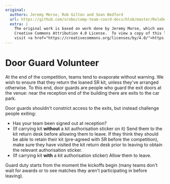 ```yaml
---
original:
  authors: Jeremy Morse, Rob Gilton and Sean Bedford
  url: https://github.com/srobo/comp-team-coord-docs/blob/master/RoleDescriptions/door-guard.md
  extra: |
    The original work is based on work done by Jeremy Morse, which was under the
    Creative Commons Attribution 4.0 License.  To view a copy of this license,
    visit <a href="https://creativecommons.org/licenses/by/4.0/">https://creativecommons.org/licenses/by/4.0/</a>.
---
```

# Door Guard Volunteer

At the end of the competition, teams tend to evaporate without warning. We wish
to ensure that they return the loaned SR kit, unless they've arranged otherwise.
To this end, door guards are people who guard the exit doors at the venue:
near the reception end of the building there are exits to the car park.

Door guards shouldn't constrict access to the exits, but instead challenge
people exiting:

* Has your team been signed out at reception?
* (If carrying kit **without** a kit authorisation sticker on it) Send them to the kit return desk before allowing them to leave. If they think they should be able to retain their kit (pre-agreed with SR before the competition), make sure they have visited the kit return desk prior to leaving to obtain the relevant authorisation sticker.
* (If carrying kit **with** a kit authorisation sticker) Allow them to leave.

Guard duty starts from the moment the kickoffs begin (many teams don't wait
for awards or to see matches they aren't participating in before leaving).
